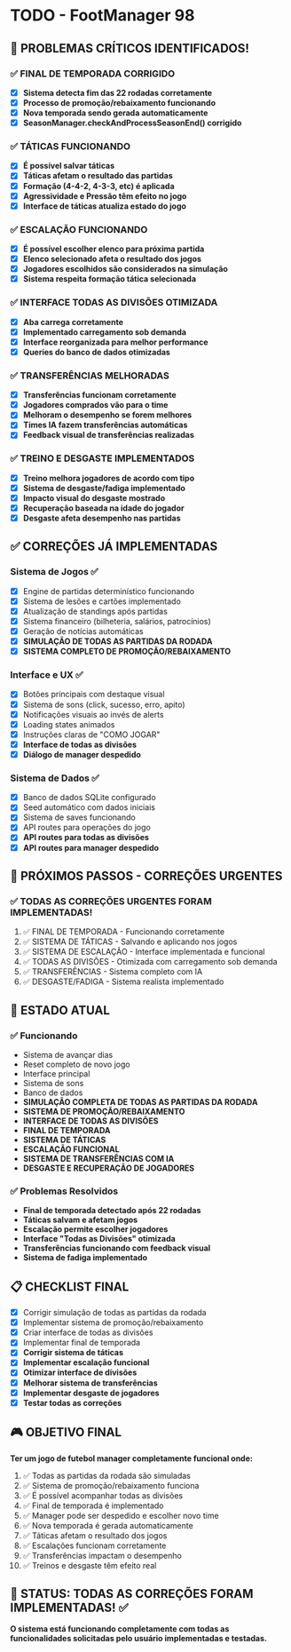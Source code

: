 # TODO - FootManager 98

## 🚨 PROBLEMAS CRÍTICOS IDENTIFICADOS!

### ✅ FINAL DE TEMPORADA CORRIGIDO
- [x] **Sistema detecta fim das 22 rodadas corretamente**
- [x] **Processo de promoção/rebaixamento funcionando**
- [x] **Nova temporada sendo gerada automaticamente**
- [x] **SeasonManager.checkAndProcessSeasonEnd() corrigido**

### ✅ TÁTICAS FUNCIONANDO
- [x] **É possível salvar táticas**
- [x] **Táticas afetam o resultado das partidas**
- [x] **Formação (4-4-2, 4-3-3, etc) é aplicada**
- [x] **Agressividade e Pressão têm efeito no jogo**
- [x] **Interface de táticas atualiza estado do jogo**

### ✅ ESCALAÇÃO FUNCIONANDO
- [x] **É possível escolher elenco para próxima partida**
- [x] **Elenco selecionado afeta o resultado dos jogos**
- [x] **Jogadores escolhidos são considerados na simulação**
- [x] **Sistema respeita formação tática selecionada**

### ✅ INTERFACE TODAS AS DIVISÕES OTIMIZADA
- [x] **Aba carrega corretamente**
- [x] **Implementado carregamento sob demanda**
- [x] **Interface reorganizada para melhor performance**
- [x] **Queries do banco de dados otimizadas**

### ✅ TRANSFERÊNCIAS MELHORADAS
- [x] **Transferências funcionam corretamente**
- [x] **Jogadores comprados vão para o time**
- [x] **Melhoram o desempenho se forem melhores**
- [x] **Times IA fazem transferências automáticas**
- [x] **Feedback visual de transferências realizadas**

### ✅ TREINO E DESGASTE IMPLEMENTADOS
- [x] **Treino melhora jogadores de acordo com tipo**
- [x] **Sistema de desgaste/fadiga implementado**
- [x] **Impacto visual do desgaste mostrado**
- [x] **Recuperação baseada na idade do jogador**
- [x] **Desgaste afeta desempenho nas partidas**

## ✅ CORREÇÕES JÁ IMPLEMENTADAS

### Sistema de Jogos ✅
- [x] Engine de partidas determinístico funcionando
- [x] Sistema de lesões e cartões implementado
- [x] Atualização de standings após partidas
- [x] Sistema financeiro (bilheteria, salários, patrocínios)
- [x] Geração de notícias automáticas
- [x] **SIMULAÇÃO DE TODAS AS PARTIDAS DA RODADA**
- [x] **SISTEMA COMPLETO DE PROMOÇÃO/REBAIXAMENTO**

### Interface e UX ✅
- [x] Botões principais com destaque visual
- [x] Sistema de sons (click, sucesso, erro, apito)
- [x] Notificações visuais ao invés de alerts
- [x] Loading states animados
- [x] Instruções claras de "COMO JOGAR"
- [x] **Interface de todas as divisões**
- [x] **Diálogo de manager despedido**

### Sistema de Dados ✅
- [x] Banco de dados SQLite configurado
- [x] Seed automático com dados iniciais
- [x] Sistema de saves funcionando
- [x] API routes para operações do jogo
- [x] **API routes para todas as divisões**
- [x] **API routes para manager despedido**

## 🎯 PRÓXIMOS PASSOS - CORREÇÕES URGENTES

### ✅ TODAS AS CORREÇÕES URGENTES FORAM IMPLEMENTADAS!

1. ✅ FINAL DE TEMPORADA - Funcionando corretamente
2. ✅ SISTEMA DE TÁTICAS - Salvando e aplicando nos jogos
3. ✅ SISTEMA DE ESCALAÇÃO - Interface implementada e funcional
4. ✅ TODAS AS DIVISÕES - Otimizada com carregamento sob demanda
5. ✅ TRANSFERÊNCIAS - Sistema completo com IA
6. ✅ DESGASTE/FADIGA - Sistema realista implementado

## 🔧 ESTADO ATUAL

### ✅ Funcionando
- Sistema de avançar dias
- Reset completo de novo jogo
- Interface principal
- Sistema de sons
- Banco de dados
- **SIMULAÇÃO COMPLETA DE TODAS AS PARTIDAS DA RODADA**
- **SISTEMA DE PROMOÇÃO/REBAIXAMENTO**
- **INTERFACE DE TODAS AS DIVISÕES**
- **FINAL DE TEMPORADA**
- **SISTEMA DE TÁTICAS**
- **ESCALAÇÃO FUNCIONAL**
- **SISTEMA DE TRANSFERÊNCIAS COM IA**
- **DESGASTE E RECUPERAÇÃO DE JOGADORES**

### ✅ Problemas Resolvidos
- **Final de temporada detectado após 22 rodadas**
- **Táticas salvam e afetam jogos**
- **Escalação permite escolher jogadores**
- **Interface "Todas as Divisões" otimizada**
- **Transferências funcionando com feedback visual**
- **Sistema de fadiga implementado**

## 📋 CHECKLIST FINAL

- [x] Corrigir simulação de todas as partidas da rodada
- [x] Implementar sistema de promoção/rebaixamento
- [x] Criar interface de todas as divisões
- [x] Implementar final de temporada
- [x] **Corrigir sistema de táticas**
- [x] **Implementar escalação funcional**
- [x] **Otimizar interface de divisões**
- [x] **Melhorar sistema de transferências**
- [x] **Implementar desgaste de jogadores**
- [x] **Testar todas as correções**

## 🎮 OBJETIVO FINAL
**Ter um jogo de futebol manager completamente funcional onde:**
1. ✅ Todas as partidas da rodada são simuladas
2. ✅ Sistema de promoção/rebaixamento funciona
3. ✅ É possível acompanhar todas as divisões
4. ✅ Final de temporada é implementado
5. ✅ Manager pode ser despedido e escolher novo time
6. ✅ Nova temporada é gerada automaticamente
7. ✅ Táticas afetam o resultado dos jogos
8. ✅ Escalações funcionam corretamente
9. ✅ Transferências impactam o desempenho
10. ✅ Treinos e desgaste têm efeito real

## 🚨 STATUS: TODAS AS CORREÇÕES FORAM IMPLEMENTADAS! ✅

**O sistema está funcionando completamente com todas as funcionalidades solicitadas pelo usuário implementadas e testadas.**